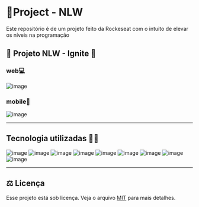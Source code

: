 <h1>
<br>📄Project - NLW 
</h1>
Este repositório é de um projeto feito da Rockeseat com o intuito de elevar os níveis na programação

## 🚀 Projeto NLW - Ignite 🚀
<h3> web💻 </h3>

![image](https://user-images.githubusercontent.com/76233464/215381556-5f8e27c7-ff2c-4b3b-bcb0-2db2e1a5b62d.png)

<h3> mobile📲 </h3>

![image](https://user-images.githubusercontent.com/76233464/215381612-197e5da4-1b2f-42fc-bdf3-04be4ec2e0db.png)

---
## Tecnologia utilizadas 🐱‍👤

![image](https://img.shields.io/badge/Node.js-43853D?style=for-the-badge&logo=node.js&logoColor=white)
![image](https://img.shields.io/badge/TypeScript-007ACC?style=for-the-badge&logo=typescript&logoColor=white)
![image](https://img.shields.io/badge/React-20232A?style=for-the-badge&logo=react&logoColor=61DAFB)
![image](https://img.shields.io/badge/React_Native-20232A?style=for-the-badge&logo=react&logoColor=61DAFB)
![image](https://img.shields.io/badge/Tailwind_CSS-38B2AC?style=for-the-badge&logo=tailwind-css&logoColor=white)
![image](https://img.shields.io/badge/vite.js-12100E?style=for-the-badge&logo=vite.js&logoColor=white)
![image](https://img.shields.io/badge/expo-20232A?style=for-the-badge&logo=expo&logoColor=61DAFB)
![image](https://img.shields.io/badge/prisma-20232A?style=for-the-badge&logo=prisma&logoColor=61DAFB)
![image](https://img.shields.io/badge/fastify-20232A?style=for-the-badge&logo=fastify&logoColor=61DAFB)

---


## ⚖ Licença

Esse projeto está sob licença. Veja o arquivo [MIT](https://github.com/CamilaF56/project-NLW/blob/main/LICENSE) para mais detalhes.<br>

